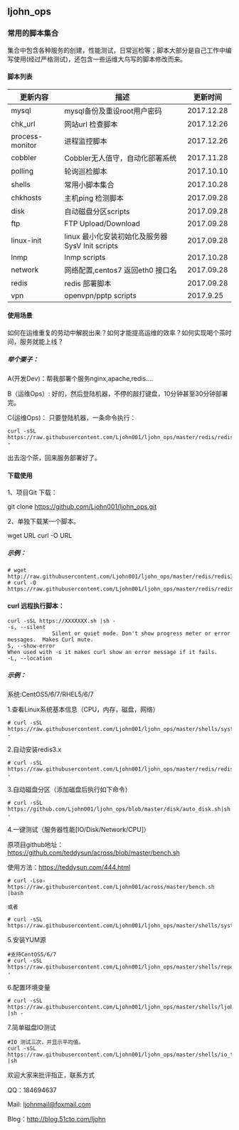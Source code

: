 ## ljohn_ops
### 常用的脚本集合
集合中包含各种服务的创建，性能测试，日常巡检等；脚本大部分是自己工作中编写使用(经过严格测试)，还包含一些运维大鸟写的脚本修改而来。
#### 脚本列表

更新内容 |描述| 更新时间
---|---|---|
mysql  |mysql备份及重设root用户密码| 2017.12.28
chk_url  |网站url 检查脚本         | 2017.12.26
process-monitor | 进程监控脚本    | 2017.12.26
cobbler  |Cobbler无人值守，自动化部署系统 | 2017.11.28
polling  |轮询巡检脚本          |  2017.10.10
shells   |常用小脚本集合          |  2017.10.28
chkhosts |主机ping 检测脚本         | 2017.09.28
disk     |自动磁盘分区scripts          | 2017.09.28
ftp      |FTP Upload/Download          | 2017.09.28
linux-init|linux 最小化安装初始化及服务器SysV Init scripts        | 2017.09.28
lnmp     |lnmp scripts          |  2017.10.28
network  |网络配置,centos7 返回eth0 接口名        |  2017.09.28
redis    |redis 部署脚本          |  2017.09.28
vpn      |openvpn/pptp scripts          |  2017.9.25|
#### 使用场景
如何在运维重复的劳动中解脱出来？如何才能提高运维的效率？如何实现喝个茶时间，服务就能上线？
##### 举个栗子：
A(开发Dev)：帮我部署个服务nginx,apache,redis....

B（运维Ops）: 好的，然后登陆机器，不停的敲打键盘，10分钟甚至30分钟部署完。

C(运维Ops)：
只要登陆机器，一条命令执行：
```
curl -sSL https://raw.githubusercontent.com/Ljohn001/ljohn_ops/master/redis/redis3.x.sh|sh -
```
出去泡个茶，回来服务部署好了。


#### 下载使用
1、项目Git 下载：

git clone https://github.com/Ljohn001/ljohn_ops.git

2、单独下载某一个脚本。

wget  URL
curl -O URL

##### 示例：
```
# wget http://raw.githubusercontent.com/Ljohn001/ljohn_ops/master/redis/redis3.x.sh
# curl -O  https://raw.githubusercontent.com/Ljohn001/ljohn_ops/master/redis/redis3.x.sh
```

#### curl 远程执行脚本：
```
curl -sSL https://XXXXXXX.sh |sh -
-s, --silent
              Silent or quiet mode. Don't show progress meter or error messages.  Makes Curl mute.
S, --show-error	
When used with -s it makes curl show an error message if it fails.
-L, --location
```
##### 示例：
系统:CentOS5/6/7/RHEL5/6/7

1.查看Linux系统基本信息（CPU，内存，磁盘，网络）
```
# curl -sSL https://raw.githubusercontent.com/Ljohn001/ljohn_ops/master/shells/system_info_colour.sh|sh -
```

2.自动安装redis3.x
```
# curl -sSL https://raw.githubusercontent.com/Ljohn001/ljohn_ops/master/redis/redis3.x.sh|sh -
```

3.自动磁盘分区（添加磁盘后执行如下命令）
```
# curl -sSL  https://github.com/Ljohn001/ljohn_ops/blob/master/disk/auto_disk.sh|sh -
```

4.一键测试（服务器性能[IO/Disk/Network/CPU]）

原项目github地址：
https://github.com/teddysun/across/blob/master/bench.sh

使用方法：https://teddysun.com/444.html
```
# curl -Lso- https://raw.githubusercontent.com/Ljohn001/across/master/bench.sh |bash

或者

# curl -sSL https://raw.githubusercontent.com/Ljohn001/ljohn_ops/master/shells/system_chk.sh|sh

```

5.安装YUM源

```
#支持CentOS5/6/7
# curl -sSL https://raw.githubusercontent.com/Ljohn001/ljohn_ops/master/shells/repo.sh|sh -
```

6.配置环境变量
```
# curl -sSL https://raw.githubusercontent.com/Ljohn001/ljohn_ops/master/shells/ljohn.sh |sh -
```

7.简单磁盘IO测试
```
#IO 测试三次，并显示平均值。
curl -sSL https://raw.githubusercontent.com/Ljohn001/ljohn_ops/master/shells/io_test.sh |sh
```

欢迎大家来批评指正，联系方式

QQ：184694637

Mail: ljohnmail@foxmail.com

Blog：http://blog.51cto.com/ljohn
